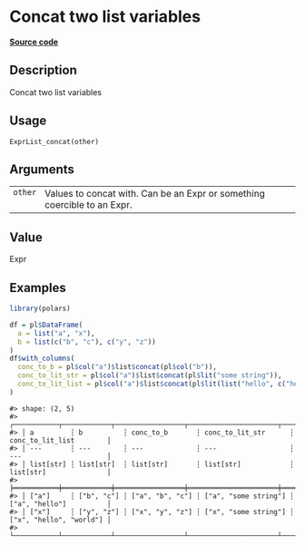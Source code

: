

# Concat two list variables

[**Source code**](https://github.com/pola-rs/r-polars/tree/main/R/expr__list.R#L103)

## Description

Concat two list variables

## Usage

<pre><code class='language-R'>ExprList_concat(other)
</code></pre>

## Arguments

<table>
<tr>
<td style="white-space: nowrap; font-family: monospace; vertical-align: top">
<code id="ExprList_concat_:_other">other</code>
</td>
<td>
Values to concat with. Can be an Expr or something coercible to an Expr.
</td>
</tr>
</table>

## Value

Expr

## Examples

``` r
library(polars)

df = pl$DataFrame(
  a = list("a", "x"),
  b = list(c("b", "c"), c("y", "z"))
)
df$with_columns(
  conc_to_b = pl$col("a")$list$concat(pl$col("b")),
  conc_to_lit_str = pl$col("a")$list$concat(pl$lit("some string")),
  conc_to_lit_list = pl$col("a")$list$concat(pl$lit(list("hello", c("hello", "world"))))
)
```

    #> shape: (2, 5)
    #> ┌───────────┬────────────┬─────────────────┬──────────────────────┬─────────────────────────┐
    #> │ a         ┆ b          ┆ conc_to_b       ┆ conc_to_lit_str      ┆ conc_to_lit_list        │
    #> │ ---       ┆ ---        ┆ ---             ┆ ---                  ┆ ---                     │
    #> │ list[str] ┆ list[str]  ┆ list[str]       ┆ list[str]            ┆ list[str]               │
    #> ╞═══════════╪════════════╪═════════════════╪══════════════════════╪═════════════════════════╡
    #> │ ["a"]     ┆ ["b", "c"] ┆ ["a", "b", "c"] ┆ ["a", "some string"] ┆ ["a", "hello"]          │
    #> │ ["x"]     ┆ ["y", "z"] ┆ ["x", "y", "z"] ┆ ["x", "some string"] ┆ ["x", "hello", "world"] │
    #> └───────────┴────────────┴─────────────────┴──────────────────────┴─────────────────────────┘
